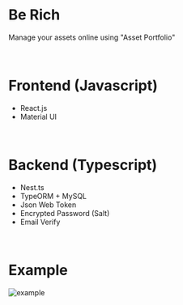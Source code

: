 # Be Rich
Manage your assets online using "Asset Portfolio"

<br/>

# Frontend (Javascript)

- React.js
- Material UI

<br/>

# Backend (Typescript)

- Nest.ts
- TypeORM + MySQL
- Json Web Token
- Encrypted Password (Salt)
- Email Verify

<br/>

# Example

![example](https://user-images.githubusercontent.com/46606085/154889436-6ecfe35c-7b44-444d-a67d-c458aeb3170a.png)
